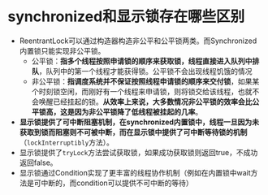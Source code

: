 # synchronized和显示锁存在哪些区别

- ReentrantLock可以通过构造器构造非公平和公平锁两类。而Synchronized内置锁只能实现非公平锁。
  - 公平锁：**指多个线程按照申请锁的顺序来获取锁，线程直接进入队列中排队**，队列中的第一个线程才能获得锁。公平锁不会出现线程饥饿的情况
  - 非公平锁：**指调度系统并不保证按照线程申请锁的顺序来交付锁**，如果某个时刻锁空闲，而刚好有一个线程来申请锁，则将锁交给该线程，也就不会唤醒已经挂起的锁。**从效率上来说，大多数情况非公平锁的效率会比公平锁高，这是因为非公平锁降了低线程被挂起的几率**。
- **显示锁提供了可中断阻塞机制，在synchronized内置锁中，线程一旦因为未获取到锁而阻塞则不可被中断，而在显示锁中提供了可中断等待锁的机制**（`lockInterruptibly`方法）。
- 显示锁提供了`tryLock`方法尝试获取锁，如果成功获取锁则返回true，不成功返回false。
- 显示锁通过Condition实现了更丰富的线程协作机制（例如在内置锁中wait方法是可中断的，而condition可以提供不可中断的等待）
